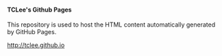 #### TCLee's Github Pages 

This repository is used to host the HTML content automatically generated by GitHub Pages.

<http://tclee.github.io>

